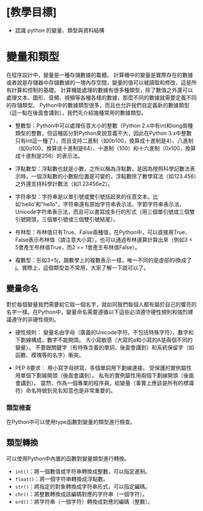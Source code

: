<script src="https://cdn.mathjax.org/mathjax/latest/MathJax.js?config=TeX-AMS-MML_HTMLorMML" type="text/javascript"></script>
<script type="text/x-mathjax-config">
MathJax.Hub.Config({
    tex2jax: {
    inlineMath: [ ["$","$"], ["\(","\)"] ],
    processEscapes: true
    }
});
</script>



# [教學目標]

* 認識 python 的變量、類型與資料結構





# 變量和類型

在程序設計中，變量是一種存儲數據的載體。
計算機中的變量是實際存在的數據或者說是存儲器中存儲數據的一塊內存空間，變量的值可以被讀取和修改，這是所有計算和控制的基礎。
計算機能處理的數據有很多種類型，除了數值之外還可以處理文本、圖形、音頻、視頻等各種各樣的數據，那麼不同的數據就需要定義不同的存儲類型。 
Python中的數據類型很多，而且也允許我們自定義新的數據類型（這一點在後面會講到），我們先介紹幾種常用的數據類型。

* 整數型：Python中可以處理任意大小的整數（Python 2.x中有int和long兩種類型的整數，但這種區分對Python來說意義不大，因此在Python 3.x中整數只有int這一種了），而且支持二進制（如0b100，換算成十進制是4）、八進制（如0o100，換算成十進制是64）、十進制（100）和十六進制（0x100，換算成十進制是256）的表示法。

* 浮點數型：浮點數也就是小數，之所以稱為浮點數，是因為按照科學記數法表示時，一個浮點數的小數點位置是可變的，浮點數除了數學寫法（如123.456）之外還支持科學計數法（如1.23456e2）。

* 字符串型：字符串是以單引號或雙引號括起來的任意文本，比如'hello'和"hello"，字符串還有原始字符串表示法、字節字符串表示法、Unicode字符串表示法，而且可以書寫成多行的形式（用三個單引號或三個雙引號開頭，三個單引號或三個雙引號結尾）。

* 布林型：布林值只有True、False兩種值，在Python中，可以直接用True、False表示布林值（請注意大小寫），也可以通過布林運算計算出來（例如3 < 5會產生布林值True，而2 == 1會產生布林值False）。

* 複數型：形如3+5j，跟數學上的複數表示一樣，唯一不同的是虛部的i換成了j。實際上，這個類型並不常用，大家了解一下就可以了。

## 變量命名
對於每個變量我們需要給它取一個名字，就如同我們每個人都有屬於自己的響亮的名字一樣。在Python中，變量命名需要遵循以下這些必須遵守硬性規則和強烈建議遵守的非硬性規則。

* 硬性規則：
變量名由字母（廣義的Unicode字符，不包括特殊字符）、數字和下劃線構成，數字不能開頭。
大小寫敏感（大寫的a和小寫的A是兩個不同的變量）。
不要跟關鍵字（有特殊含義的單詞，後面會講到）和系統保留字（如函數、模塊等的名字）衝突。

* PEP 8要求：
用小寫字母拼寫，多個單詞用下劃線連接。
受保護的實例屬性用單個下劃線開頭（後面會講到）。
私有的實例屬性用兩個下劃線開頭（後面會講到）。
當然，作為一個專業的程序員，給變量（事實上應該是所有的標識符）命名時做到見名知意也是非常重要的。


### 類型檢查

在Python中可以使用type函數對變量的類型進行檢查。


## 類型轉換

可以使用Python中內置的函數對變量類型進行轉換。

* `int()`：將一個數值或字符串轉換成整數，可以指定進制。
* `float()`：將一個字符串轉換成浮點數。
* `str()`：將指定的對象轉換成字符串形式，可以指定編碼。
* `chr()`：將整數轉換成該編碼對應的字符串（一個字符）。
* `ord()`：將字符串（一個字符）轉換成對應的編碼（整數）。




